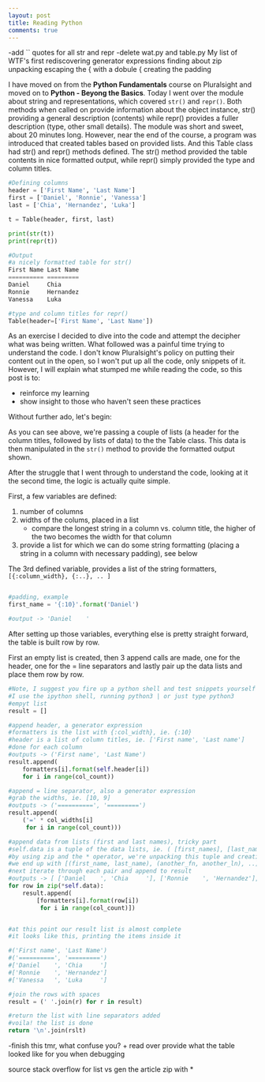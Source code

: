 ```yaml
---
layout: post
title: Reading Python
comments: true
---
```


-add `` quotes for all str and repr
-delete wat.py and table.py 
My list of WTF's
first rediscovering generator expressions
finding about zip unpacking
escaping the { with a dobule {
creating the padding


I have moved on from the __Python Fundamentals__ course on Pluralsight and moved on to __Python - Beyong the Basics__. Today I went over the module about string and representations, which covered ```str()``` and ```repr()```. Both methods when called on provide information about the object instance, str() providing a general description (contents) while repr() provides a fuller description (type, other small details). The module was short and sweet, about 20 minutes long. However, near the end of the course, a program was introduced that created tables based on provided lists. And this Table class had str() and repr() methods defined. The str() method provided the table contents in nice formatted output, while repr() simply provided the type and column titles.

```python
#Defining columns
header = ['First Name', 'Last Name']
first = ['Daniel', 'Ronnie', 'Vanessa']
last = ['Chia', 'Hernandez', 'Luka']

t = Table(header, first, last)

print(str(t))
print(repr(t))

#Output
#a nicely formatted table for str()
First Name Last Name
========== =========
Daniel     Chia     
Ronnie     Hernandez
Vanessa    Luka     

#type and column titles for repr()
Table(header=['First Name', 'Last Name'])
```

As an exercise I decided to dive into the code and attempt the decipher what was being written. What followed was a painful time trying to understand the code. I don't know Pluralsight's policy on putting their content out in the open, so I won't put up all the code, only snippets of it. However, I will explain what stumped me while reading the code, so this post is to:

* reinforce my learning
* show insight to those who haven't seen these practices

Without further ado, let's begin:

As you can see above, we're passing a couple of lists (a header for the column titles, followed by lists of data) to the the Table class. This data is then manipulated in the ```str()``` method to provide the formatted output shown.  

After the struggle that I went through to understand the code, looking at it the second time, the logic is actually quite simple. 

First, a few variables are defined:

1. number of columns
2. widths of the colums, placed in a list
   * compare the longest string in a column vs. column title, the higher of the two becomes the width for that column  
3. provide a list for which we can do some string formatting (placing a string in a column with necessary padding), see below 

The 3rd defined variable, provides a list of the string formatters, ``` [{:column_width}, {:..}, .. ] ```

```python

#padding, example
first_name = '{:10}'.format('Daniel')

#output -> 'Daniel    '
``` 

After setting up those variables, everything else is pretty straight forward, the table is built row by row.

First an empty list is created, then 3 append calls are made, one for the header, one for the = line separators and lastly pair up the data lists and place them row by row.

```python
#Note, I suggest you fire up a python shell and test snippets yourself
#I use the ipython shell, running python3 | or just type python3
#empyt list
result = []

#append header, a generator expression 
#formatters is the list with {:col_width}, ie. {:10}
#header is a list of column titles, ie. ['First name', 'Last name']
#done for each column
#outputs -> ('First name', 'Last Name')
result.append(
	formatters[i].format(self.header[i])
	for i in range(col_count))

#append = line separator, also a generator expression
#grab the widths, ie. [10, 9]
#outputs -> ('==========', '=========')
result.append(
	('=' * col_widths[i]
	 for i in range(col_count)))

#append data from lists (first and last names), tricky part
#self.data is a tuple of the data lists, ie. ( [first_names], [last_names], etc )
#by using zip and the * operator, we're unpacking this tuple and creating the pairs
#we end up with [(first_name, last_name), (another_fn, another_ln), ..], which are the rows themselves!
#next iterate through each pair and append to result
#outputs -> [ ['Daniel    ', 'Chia     '], ['Ronnie    ', 'Hernandez'], ['Vanessa   ', 'Luka     '] ] , notice lists!
for row in zip(*self.data):
	result.append(
		[formatters[i].format(row[i])
		 for i in range(col_count)])


#at this point our result list is almost complete
#it looks like this, printing the items inside it

#('First name', 'Last Name')
#('==========', '=========')
#['Daniel    ', 'Chia     '] 
#['Ronnie    ', 'Hernandez']
#['Vanessa   ', 'Luka     '] 

#join the rows with spaces 
result = (' '.join(r) for r in result)

#return the list with line separators added
#voila! the list is done
return '\n'.join(rslt)

```

-finish this tmr, what confuse you? + read over
provide what the table looked like for you when debugging




source
stack overflow for list vs gen
the article
zip with *


